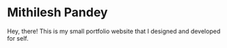 # Mithilesh Pandey
Hey, there! This is my small portfolio website that I designed and developed for self.

